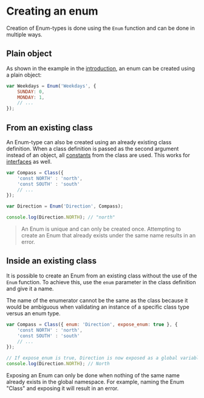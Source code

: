 # Creating an enum

Creation of Enum-types is done using the `Enum` function and can be done in
multiple ways.

## Plain object

As shown in the example in the [introduction](/enum/introduction), an enum can
be created using a plain object:

```javascript
var Weekdays = Enum('Weekdays', {
    SUNDAY: 0,
    MONDAY: 1,
    // ...
});
```

## From an existing class

An Enum-type can also be created using an already existing class definition.
When a class definition is passed as the second argument instead of an object,
all [constants](/class/constants) from the class are used. This works for
[interfaces](/interfaces/introduction) as well.

```javascript
var Compass = Class({
    'const NORTH' : 'north',
    'const SOUTH' : 'south'
    // ...
});

var Direction = Enum('Direction', Compass);

console.log(Direction.NORTH); // "north"
```

> An Enum is unique and can only be created once. Attempting to create an Enum
> that already exists under the same name results in an error.

## Inside an existing class

It is possible to create an Enum from an existing class without the use of the
`Enum` function. To achieve this, use the `enum` parameter in the class
definition and give it a name.

The name of the enumerator cannot be the same as the class because it would be
ambiguous when validating an instance of a specific class type versus an enum
type.

```javascript
var Compass = Class({ enum: 'Direction', expose_enum: true }, {
    'const NORTH' : 'north',
    'const SOUTH' : 'south'
    // ...
});

// If expose_enum is true, Direction is now exposed as a global variable.
console.log(Direction.NORTH); // North
```

Exposing an Enum can only be done when nothing of the same name already exists
in the global namespace. For example, naming the Enum "Class" and exposing it
will result in an error.